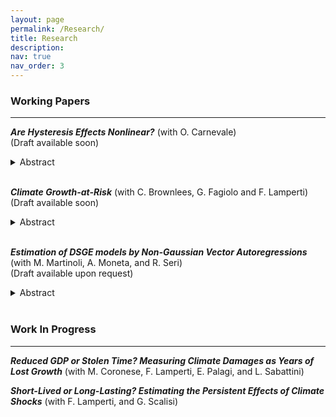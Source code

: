 ```yaml
---
layout: page
permalink: /Research/
title: Research
description: 
nav: true
nav_order: 3
---
```


### **Working Papers**
---

***Are Hysteresis Effects Nonlinear?*** (with O. Carnevale)  
(Draft available soon)
<details>
<summary>Abstract</summary>
<p>
This paper investigates the nonlinear effects of aggregate demand dynamics over medium and long-term horizons, focusing on whether contractionary aggregate demand shocks have distinct long-lasting impacts compared to expansionary shocks (sign dependence). We begin by identifying a long-term demand shock, termed the 'hysteresis' shock, within a structural vector autoregression framework. To assess sign dependence, we employ local projections with a nonlinear transformation of the shock. This methodology is applied to a quarterly U.S. macroeconomic dataset that includes variables related to the productivity and labor market channels of hysteresis.
Our findings indicate that contractionary shocks tend to have stronger and more persistent adverse effects, particularly on productivity-related outcomes, while expansionary shocks gain relevance over time for labor market variables. When disaggregating by demographic groups, we find more pronounced responses among disadvantaged workers, indicating greater sensitivity to both weak aggregate demand and high-pressure economic conditions.
</p>
</details>
<br>

***Climate Growth-at-Risk*** (with C. Brownlees, G. Fagiolo and F. Lamperti)  
(Draft available soon)
<details>
<summary>Abstract</summary>
<p>

</p>
</details>
<br>

***Estimation of DSGE models by Non-Gaussian Vector Autoregressions*** (with M. Martinoli, A.
Moneta, and R. Seri)  
(Draft available upon request)
<details>
<summary>Abstract</summary>
<p>
 We propose a new impulse response matching procedure for estimating the parameters of a dynamic stochastic general equilibrium (DSGE) model from observed macroeconomic time series. Our estimator hinges on an indirect inference approach in which the auxiliary model is a structural vector autoregressive (SVAR) model. The SVAR model is identified using independent component analysis. A specificity of our approach is that, by using a minimum distance index, we exploit the non-Gaussianity of the observed data, but we allow the model-simulated data to be Gaussian. We derive the asymptotic properties of the estimator and we conduct a Monte Carlo simulation to  study the performance of the proposed procedure. Finally, we present an application to a simple New Keynesian DSGE model.
</p>
</details>
<br>

### **Work In Progress**
---

***Reduced GDP or Stolen Time? Measuring Climate Damages as Years of Lost Growth*** (with M.
Coronese, F. Lamperti, E. Palagi, and L. Sabattini)

***Short-Lived or Long-Lasting? Estimating the Persistent Effects of Climate Shocks*** (with F.
Lamperti, and G. Scalisi)


